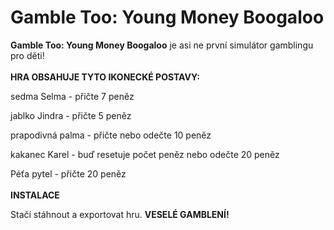 # Gamble Too: Young Money Boogaloo

**Gamble Too: Young Money Boogaloo** je asi ne první simulátor gamblingu pro děti!
<br>
<br>
**HRA OBSAHUJE TYTO IKONECKÉ POSTAVY:**

sedma Selma - přičte 7 peněz

jablko Jindra - přičte 5 peněz

prapodivná palma - přičte nebo odečte 10 peněz

kakanec Karel - buď resetuje počet peněz nebo odečte 20 peněz

Péťa pytel - přičte 20 peněz
<br>
<br>
**INSTALACE**


Stačí stáhnout a exportovat hru. **VESELÉ GAMBLENÍ!**
